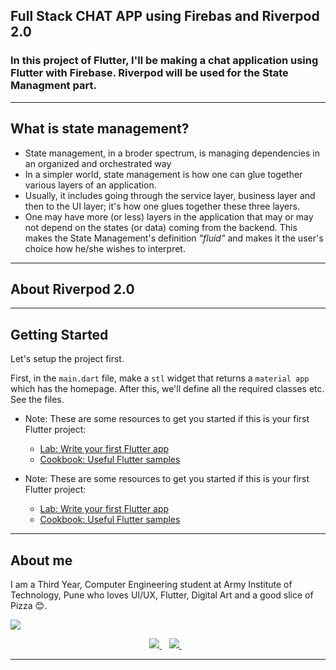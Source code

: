 ## **Full Stack CHAT APP using Firebas and Riverpod 2.0**

### In this project of Flutter, I'll be making a chat application using Flutter with Firebase. Riverpod will be used for the State Managment part.

---

## What is state management?

- State management, in a broder spectrum, is managing dependencies in an organized and orchestrated way
- In a simpler world, state management is how one can glue together various layers of an application.
- Usually, it includes going through the service layer, business layer and then to the UI layer; it's how one glues together these three layers.
- One may have more (or less) layers in the application that may or may not depend on the states (or data) coming from the backend. This makes the State Management's definition _"fluid"_ and makes it the user's choice how he/she wishes to interpret.

---

## About Riverpod 2.0

---

## Getting Started

Let's setup the project first.

First, in the `main.dart` file, make a `stl` widget that returns a `material app` which has the homepage. After this, we'll define all the required classes etc. See the files.

- Note: These are some resources to get you started if this is your first Flutter project:

  - [Lab: Write your first Flutter app](https://docs.flutter.dev/get-started/codelab)
  - [Cookbook: Useful Flutter samples](https://docs.flutter.dev/cookbook)

- Note: These are some resources to get you started if this is your first Flutter project:

  - [Lab: Write your first Flutter app](https://docs.flutter.dev/get-started/codelab)
  - [Cookbook: Useful Flutter samples](https://docs.flutter.dev/cookbook)

---

## **About me**

I am a Third Year, Computer Engineering student at Army Institute of Technology, Pune who loves UI/UX, Flutter, Digital Art and a good slice of Pizza 😊.

![](https://media.giphy.com/media/111ebonMs90YLu/giphy.gif)

<p align='center'> <a href="https://www.linkedin.com/in/surya2807/"><img src="https://img.shields.io/badge/linkedin-%230077B5.svg?&style=for-the-badge&logo=linkedin&logoColor=white" />
  </a>&nbsp;&nbsp;  <a href="https://www.instagram.com/a.k.a._surya/"><img src="https://img.shields.io/badge/instagram-%23E4405F.svg?&style=for-the-badge&logo=instagram&logoColor=white" />        
  </a>&nbsp;&nbsp; </p>

---
